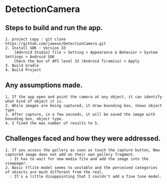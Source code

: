 ﻿# DetectionCamera

##	Steps to build and run the app.
	1. project copy : git clone https://github.com/jaeeun/DetectionCamera.git
	2. Install SDK : Version 33
		[Adnroid Studio] file > Setting > Appearance & Behavior > System Settings > Android SDK
		Check the box of API level 33 (Android Tiramisu) > Apply
	3. Build Gradle
	4. Build Project

##	Any assumptions made.
	1. If the app open and point the camera at any object, it can identify what kind of object it is.	
	2. While images are being captured, it draw bounding box, shows object type.
	3. After capture, in a few seconds, it will be saved the image with bounding box, object type.
 	4. I fixed the max number of results to 5.

##	Challenges faced and how they were addressed.
	1. If you access the gallery as soon as touch the capture button, New captured image does not add on their own gallery fragment.
 	  : It has to wait for new media file and add the image into the viewpager.
	2. Basic tflite model seems to unstable and the perceived categories of objects are much different from the real.
 	  : It's a little disappointing that I couldn't add a fine tune model.
